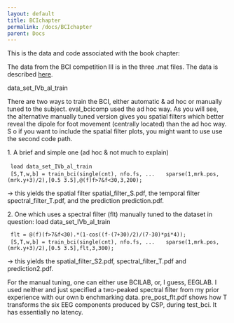 ```yaml
---
layout: default
title: BCIchapter
permalink: /docs/BCIchapter
parent: Docs
---
```


This is the data and code associated with the book chapter:

The data from the BCI competition III is in the three .mat files. The
data is described
[here](http://www.bbci.de/competition/iii/desc_IVb.html).

data_set_IVb_al_train

There are two ways to train the BCI, either automatic & ad hoc or
manually tuned to the subject. eval_bcicomp used the ad hoc way. As you
will see, the alternative manually tuned version gives you spatial
filters which better reveal the dipole for foot movement (centrally
located) than the ad hoc way. S o if you want to include the spatial
filter plots, you might want to use use the second code path.

1\. A brief and simple one (ad hoc & not much to explain)

` load data_set_IVb_al_train`
` `
` [S,T,w,b] = train_bci(single(cnt), nfo.fs, ...`
`   sparse(1,mrk.pos,(mrk.y+3)/2),[0.5 3.5],@(f)f>7&f<30,3,200);`

\-\> this yields the spatial filter spatial_filter_S.pdf, the temporal
filter spectral_filter_T.pdf, and the prediction prediction.pdf.

2\. One which uses a spectral filter (flt) manually tuned to the dataset
in question: load data_set_IVb_al_train

` flt = @(f)(f>7&f<30).*(1-cos((f-(7+30)/2)/(7-30)*pi*4));`
` [S,T,w,b] = train_bci(single(cnt), nfo.fs, ...`
`   sparse(1,mrk.pos,(mrk.y+3)/2),[0.5 3.5],flt,3,300);`

\-\> this yields the spatial_filter_S2.pdf, spectral_filter_T.pdf
and prediction2.pdf.

For the manual tuning, one can either use BCILAB, or, I guess, EEGLAB. I
used neither and just specified a two-peaked spectral filter from my
prior experience with our own b enchmarking data. pre_post_flt.pdf
shows how T transforms the six EEG components produced by CSP, during
test_bci. It has essentially no latency.